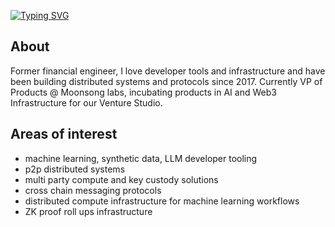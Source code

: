 [![Typing SVG](https://readme-typing-svg.demolab.com?font=JetBrainsMono+Nerd+Font&pause=1000&color=F9E2AF&random=false&width=435&lines=Building+Decentralised+Infastructure)](https://git.io/typing-svg)

## About

Former financial engineer, I love developer tools and infrastructure and have been building distributed systems and protocols since 2017.
Currently VP of Products @ Moonsong labs, incubating products in AI and Web3 Infrastructure for our Venture Studio. 

## Areas of interest
- machine learning, synthetic data, LLM developer tooling
- p2p distributed systems
- multi party compute and key custody solutions
- cross chain messaging protocols
- distributed compute infrastructure for machine learning workflows
- ZK proof roll ups infrastructure
